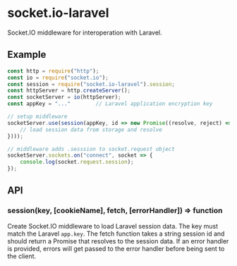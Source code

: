 socket.io-laravel
=================
Socket.IO middleware for interoperation with Laravel.

Example
-------
```js
const http = require("http");
const io = require("socket.io");
const session = require("socket.io-laravel").session;
const httpServer = http.createServer();
const socketServer = io(httpServer);
const appKey = "..."        // Laravel application encryption key

// setup middleware
socketServer.use(session(appKey, id => new Promise((resolve, reject) => {
    // load session data from storage and resolve
})));

// middleware adds .sesssion to socket.request object
socketServer.sockets.on("connect", socket => {
    console.log(socket.request.session);
});
```

API
---

### session(key, [cookieName], fetch, [errorHandler]) => function
Create Socket.IO middleware to load Laravel session data.  The key must match
the Laravel `app.key`.  The fetch function takes a string session id and should
return a Promise that resolves to the session data.  If an error handler is
provided, errors will get passed to the error handler before being sent to the
client.
